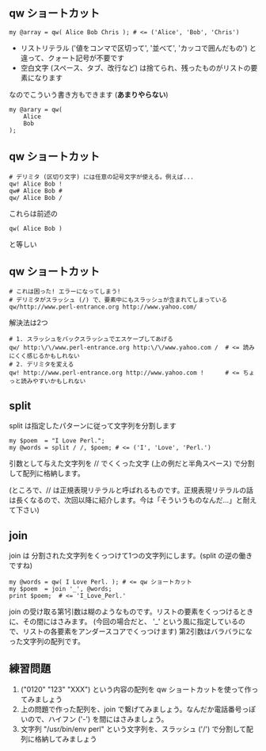 ## qw ショートカット
    my @array = qw( Alice Bob Chris ); # <= ('Alice', 'Bob', 'Chris')

- リストリテラル ('値をコンマで区切って', '並べて', 'カッコで囲んだもの') と違って、クォート記号が不要です
- 空白文字 (スペース、タブ、改行など) は捨てられ、残ったものがリストの要素になります

なのでこういう書き方もできます (**あまりやらない**)

    my @arary = qw(
        Alice
        Bob
    );

## qw ショートカット
    # デリミタ (区切り文字) には任意の記号文字が使える。例えば...
    qw! Alice Bob !
    qw# Alice Bob #
    qw/ Alice Bob /

これらは前述の

    qw( Alice Bob )

と等しい

## qw ショートカット
    # これは困った! エラーになってしまう!
    # デリミタがスラッシュ (/) で、要素中にもスラッシュが含まれてしまっている
    qw/http://www.perl-entrance.org http://www.yahoo.com/

解決法は2つ

    # 1. スラッシュをバックスラッシュでエスケープしてあげる
    qw/ http:\/\/www.perl-entrance.org http:\/\/www.yahoo.com /  # <= 読みにくく感じるかもしれない
    # 2. デリミタを変える
    qw! http://www.perl-entrance.org http://www.yahoo.com !      # <= ちょっと読みやすいかもしれない

## split
split は指定したパターンに従って文字列を分割します

    my $poem  = "I Love Perl.";
    my @words = split / /, $poem; # <= ('I', 'Love', 'Perl.')

引数として与えた文字列を // でくくった文字 (上の例だと半角スペース) で分割して配列に格納します。

(ところで、// は正規表現リテラルと呼ばれるものです。正規表現リテラルの話は長くなるので、次回以降に紹介します。今は「そういうものなんだ…」と耐えて下さい)

## join
join は 分割された文字列をくっつけて1つの文字列にします。(split の逆の働きですね)

    my @words = qw( I Love Perl. ); # <= qw ショートカット
    my $poem  = join '_', @words;
    print $poem;  # <= 'I_Love_Perl.'

join の受け取る第1引数は糊のようなものです。リストの要素をくっつけるときに、その間にはさみます。
(今回の場合だと、 '\_' という風に指定しているので、リストの各要素をアンダースコアでくっつけます)
第2引数はバラバラになった文字列の配列です。

## 練習問題
1. ("0120" "123" "XXX") という内容の配列を qw ショートカットを使って作ってみましょう
2. 上の問題で作った配列を、join で繋げてみましょう。なんだか電話番号っぽいので、ハイフン ('-') を間にはさみましょう。
3. 文字列 "/usr/bin/env perl" という文字列を、スラッシュ ('/') で分割して配列に格納してみましょう
